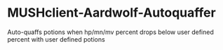 # MUSHclient-Aardwolf-Autoquaffer
Auto-quaffs potions when hp/mn/mv percent drops below user defined percent with user defined potions
